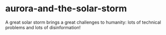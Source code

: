 # aurora-and-the-solar-storm
A great solar storm brings a great challenges to humanity: lots of technical problems and lots of disinformation!
